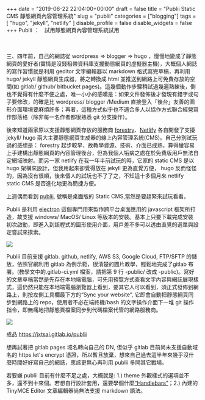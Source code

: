 +++
date = "2019-06-22 22:04:00+00:00"
draft = false
title = "Publii Static CMS 靜態網頁內容管理系統"
slug = "publii"
categories = ["blogging"]
tags = [
  "hugo",
  "jekyll",
  "netlify"
  ]
disable_profile = false
disable_widgets = false
+++
Publii ：　試用靜態網頁內容管理系統試用

<!--more-->　　
三、四年前，自己的網誌從 wordpress  => blogger => hugo ，慢慢地變成了靜態網頁的愛好者(實情是沒錢租帶資料庫支援動態網頁的虛擬器主機)，大概個人網誌的寫作習慣就是利用 geditor 文字編輯器以 markdown 格式寫完草稿，再利用 hugo/ jekyll 靜態網頁生成器，將之轉換成 html 並推送到網路上可免費存放的空間(如 gitlab/ github/ bitbucket pages)。這幾個動作步驟稍試過幾遍熟練後，倒也不覺得有什麼不便之處，唯一小小的感嘆是：如果文件發佈後才發現有錯字或句子要修改，的確是比 wordpress/ blogger /Medium 直接登入「後台」友善的圖形介面環境要麻煩許多；再者，這種方式似乎也不適合多人以協作方式聯合經營寫作部落格（除非每一名作者都很熟悉 git 分支操作）。

後來知道兩家原以支援靜態網頁存放的服務商 [forestry](https://forestry.io/)、[Netlify](https://netlify.com) 各自開發了支擾 jekyll/ hugo 兩大主要靜態網頁生成器的線上內容管理系統(CMS)。自己分別試玩過的感想是： forestry 起步較早，故教學資源、技術、介面已成熟，算得蠻容易上手建構出靜態網頁的內容管理後台，但為我個人垢病之處在於免費版用戶無法自定網域映射。而另一家 netlify 在我一年半前試玩的時，它家的 static CMS 是以 hugo 架構來設計，但我用起來卻覺得放在 jekyll 更為直覺方便， hugo 反而怪怪的，因為沒有很順，後來個人的試坃也不了了之，不知這十多個月來 netlify static CMS 是否進化地更為簡捷方便。

上週偶而看到 [publii](https://getpublii.com), 號稱是桌面版的 Static CMS,當然是要趕緊來試玩看看。 

Publii 是利用 [electron](https://electronjs.org/) 這個專門用來製作跨平台桌面應用的 javascript 框架所打造，故支援 windows/ MacOS/ Linux 等版本的安裝。基本上只要下載完成安裝初次啟動，即進入到該程式的圖形使用介面，用戶差不多可以透由直覺的選單與設定嘗試來摸索。

![](https://i.imgur.com/zXUbQ4b.png)

Publii 目前支援 gitlab. github, netlify, AWS S3, Google Cloud, FTP/SFTP 的儲放，依照官網利用 gitlab 為例示範，很清楚的圖片教學，輕鬆地完成了gitlab 布署。(教學文中的.gitlab-ci.yml 檔案，請把第 9 行 -public/ 改成 -public)。寫好的文章草稿當然是先存在本地端電腦，可先用預覽方式查看文字內容與網誌展現樣式，這仍然只能在本地端電腦瀏覽器上看到，要其它人可以看到，須正式發佈到網路上，則按左側工具欄最下方的“Sync your website”, 它即會自動把靜態綱頁同步到網路上的 repo，使用者不必在端終機/bash 的文字操作介面下一堆 git 操作指令，即無痛地把靜態頁檔案同步到代碼檔案代管的網路服務商。 　

![](https://i.imgur.com/HwfWgCg.png)

成品 https://jxtsai.gitlab.io/publii

想再試著把 gitlab pages 域名轉向自己的 DN, 但似乎 gitlab 目前尚未支援自動域名的 https let's encrypt 憑證，所以暫且放棄，想來自己過去這半年來幾乎沒什麼時間好好寫自己的網誌，應該更無心再利用 publii 多開其它戰場。

若要嫌 publii 目前有什麼不足之處，大概就是: 1.) theme 外觀樣式的選項並不多，還不到十來個。若想自行設計套用，還要學個什麼[“Handlebars”](http://handlebarsjs.com/)；2.) 內建的 TinyMCE Editor 文章編輯器尚無法支援 markdown 語法。 

